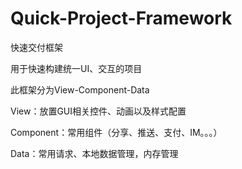 # Quick-Project-Framework
快速交付框架

用于快速构建统一UI、交互的项目

 
 
  
   
   
   

此框架分为View-Component-Data

View：放置GUI相关控件、动画以及样式配置

Component：常用组件（分享、推送、支付、IM。。。）

Data：常用请求、本地数据管理，内存管理
